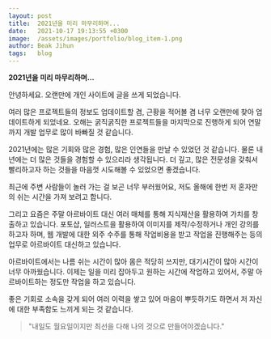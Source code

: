 ```yaml
---
layout: post
title:  2021년을 미리 마무리하며...
date:   2021-10-17 19:13:55 +0300
image:  /assets/images/portfolio/blog_item-1.png
author: Beak Jihun
tags:   blog
---
```


**2021년을 미리 마무리하며...**

안녕하세요. 오랜만에 개인 사이트에 글을 쓰게 되었습니다.

여러 많은 프로젝트들의 정보도 업데이트할 겸, 근황을 적어볼 겸 너무 오랜만에 찾아 업데이트하게 되었네요.
오해는 굵직굵직한 프로젝트들을 마지막으로 진행하게 되어 연말까지 개발 업무로 많이 바빠질 것 같습니다.

2021년에는 많은 기회와 많은 경험, 많은 인연들을 만날 수 있었던 것 같습니다.
물론 내년에는 더 많은 것들을 경험할 수 있으리라 생각됩니다.
더 깊고, 많은 전문성을 갖춰서 빨리하고자 하는 것들을 마음껏 시도해볼 수 있었으면 좋겠습니다.

최근에 주변 사람들이 놀러 가는 걸 보곤 너무 부러웠어요, 저도 올해에 한번 저 혼자만의 쉬는 시간을 가져 보려고 합니다.

그리고 요즘은 주말 아르바이트 대신 여러 매체를 통해 지식재산을 활용하여 가치를 창출하고 있습니다.
포토샵, 일러스트을 활용하여 이미지를 제작/수정하거나 개인 강의를 하고자 하며,
웹 개발에 대한 외주 수주를 통해 작업비용을 받고 작업을 진행해주는 등의 업무로 아르바이트 대신하고 있습니다.

아르바이트에서는 나름 쉬는 시간이 많아 몸은 적당히 쓰지만, 대기시간이 많아 시간이 너무 아까웠습니다.
이제는 일을 미리 잡아두고 원하는 시간에 작업하고 있어서, 주말 아르바이트하는 정도만 작업을 하고 있습니다.

좋은 기회로 소속을 갖게 되어 여러 이력을 쌓고 있어 마음이 뿌듯하기도 하면서
저 자신에 대한 부족함도 느끼게 되는 것 같습니다.

> "내일도 월요일이지만 최선을 다해 나의 것으로 만들어야겠습니다."
